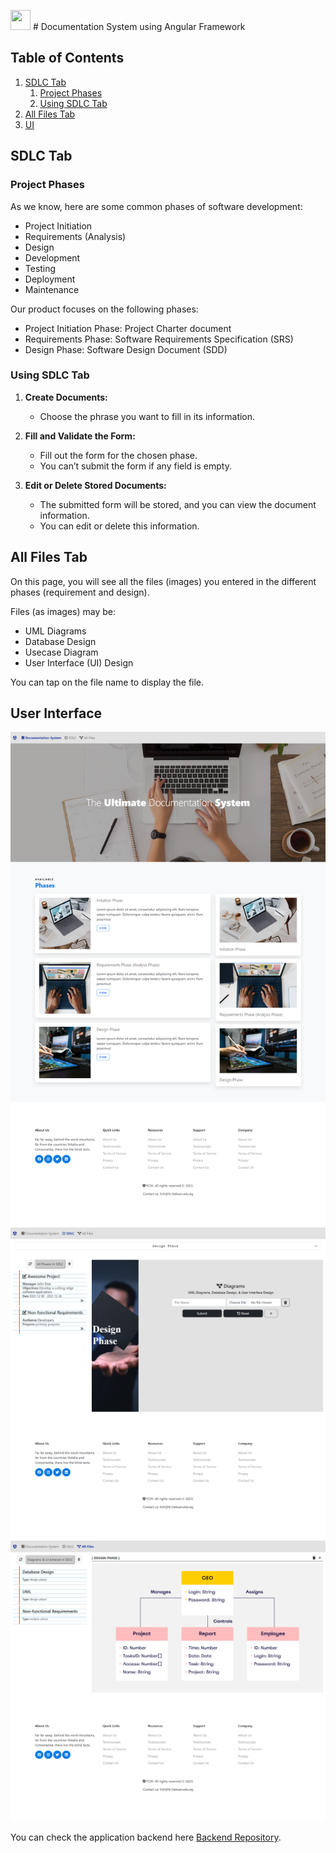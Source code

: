<img src="./src/favicon.ico" style="width: 32px; height: 32px;display:inline;"/> # Documentation System using Angular Framework

## Table of Contents
1. [SDLC Tab](#sdlc-tab)
    1. [Project Phases](#project-phases)
    2. [Using SDLC Tab](#using-sdlc-tab)
2. [All Files Tab](#all-files-tab)
3. [UI](#user-interface)

## SDLC Tab

### Project Phases

As we know, here are some common phases of software development:

- Project Initiation
- Requirements (Analysis)
- Design
- Development
- Testing
- Deployment
- Maintenance

Our product focuses on the following phases:

- Project Initiation Phase: Project Charter document
- Requirements Phase: Software Requirements Specification (SRS)
- Design Phase: Software Design Document (SDD)

### Using SDLC Tab

1. **Create Documents:**
   - Choose the phrase you want to fill in its information.

2. **Fill and Validate the Form:**
   - Fill out the form for the chosen phase.
   - You can’t submit the form if any field is empty.

3. **Edit or Delete Stored Documents:**
   - The submitted form will be stored, and you can view the document information.
   - You can edit or delete this information.

## All Files Tab

On this page, you will see all the files (images) you entered in the different phases (requirement and design).

Files (as images) may be:
- UML Diagrams
- Database Design
- Usecase Diagram
- User Interface (UI) Design

You can tap on the file name to display the file.

## User Interface

![Home Tab](./src/assets/images/home-view.png)
![SDLC Tab](./src/assets/images/sdlc-view.png)
![AllFiles Tab](./src/assets/images/allfiles-view.png)

You can check the application backend here [Backend Repository](https://github.com/AhmedMaherElSaeidi/Documentation-System-NodeJS).
